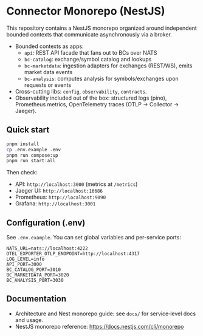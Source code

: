 # Connector Monorepo (NestJS)

This repository contains a NestJS monorepo organized around independent bounded contexts that communicate asynchronously via a broker.

- Bounded contexts as apps:
  - `api`: REST API facade that fans out to BCs over NATS
  - `bc-catalog`: exchange/symbol catalog and lookups
  - `bc-marketdata`: ingestion adapters for exchanges (REST/WS), emits market data events
  - `bc-analysis`: computes analysis for symbols/exchanges upon requests or events
- Cross-cutting libs: `config`, `observability`, `contracts`.
- Observability included out of the box: structured logs (pino), Prometheus metrics, OpenTelemetry traces (OTLP → Collector → Jaeger).

## Quick start

```bash
pnpm install
cp .env.example .env
pnpm run compose:up
pnpm run start:all
```

Then check:
- API: `http://localhost:3000` (metrics at `/metrics`)
- Jaeger UI: `http://localhost:16686`
- Prometheus: `http://localhost:9090`
- Grafana: `http://localhost:3001`

## Configuration (.env)
See `.env.example`. You can set global variables and per-service ports:

```env
NATS_URL=nats://localhost:4222
OTEL_EXPORTER_OTLP_ENDPOINT=http://localhost:4317
LOG_LEVEL=info
API_PORT=3000
BC_CATALOG_PORT=3010
BC_MARKETDATA_PORT=3020
BC_ANALYSIS_PORT=3030
```

## Documentation
- Architecture and Nest monorepo guide: see `docs/` for service‑level docs and usage.
- NestJS monorepo reference: https://docs.nestjs.com/cli/monorepo


